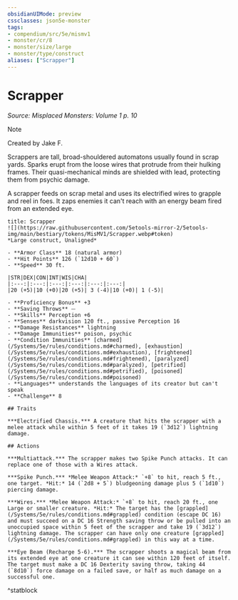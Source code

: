 ```yaml
---
obsidianUIMode: preview
cssclasses: json5e-monster
tags:
- compendium/src/5e/mismv1
- monster/cr/8
- monster/size/large
- monster/type/construct
aliases: ["Scrapper"]
---
```

# Scrapper
*Source: Misplaced Monsters: Volume 1 p. 10*  

> [!note]
> Created by Jake F.

Scrappers are tall, broad-shouldered automatons usually found in scrap yards. Sparks erupt from the loose wires that protrude from their hulking frames. Their quasi-mechanical minds are shielded with lead, protecting them from psychic damage.

A scrapper feeds on scrap metal and uses its electrified wires to grapple and reel in foes. It zaps enemies it can't reach with an energy beam fired from an extended eye.

```ad-statblock
title: Scrapper
![](https://raw.githubusercontent.com/5etools-mirror-2/5etools-img/main/bestiary/tokens/MisMV1/Scrapper.webp#token)
*Large construct, Unaligned*

- **Armor Class** 18 (natural armor)
- **Hit Points** 126 (`12d10 + 60`)
- **Speed** 30 ft.

|STR|DEX|CON|INT|WIS|CHA|
|:---:|:---:|:---:|:---:|:---:|:---:|
|20 (+5)|10 (+0)|20 (+5)| 3 (-4)|10 (+0)| 1 (-5)|

- **Proficiency Bonus** +3
- **Saving Throws** ⏤
- **Skills** Perception +6
- **Senses** darkvision 120 ft., passive Perception 16
- **Damage Resistances** lightning
- **Damage Immunities** poison, psychic
- **Condition Immunities** [charmed](/Systems/5e/rules/conditions.md#charmed), [exhaustion](/Systems/5e/rules/conditions.md#exhaustion), [frightened](/Systems/5e/rules/conditions.md#frightened), [paralyzed](/Systems/5e/rules/conditions.md#paralyzed), [petrified](/Systems/5e/rules/conditions.md#petrified), [poisoned](/Systems/5e/rules/conditions.md#poisoned)
- **Languages** understands the languages of its creator but can't speak
- **Challenge** 8

## Traits

***Electrified Chassis.*** A creature that hits the scrapper with a melee attack while within 5 feet of it takes 19 (`3d12`) lightning damage.

## Actions

***Multiattack.*** The scrapper makes two Spike Punch attacks. It can replace one of those with a Wires attack.

***Spike Punch.*** *Melee Weapon Attack:* `+8` to hit, reach 5 ft., one target. *Hit:* 14 (`2d8 + 5`) bludgeoning damage plus 5 (`1d10`) piercing damage.

***Wires.*** *Melee Weapon Attack:* `+8` to hit, reach 20 ft., one Large or smaller creature. *Hit:* The target has the [grappled](/Systems/5e/rules/conditions.md#grappled) condition (escape DC 16) and must succeed on a DC 16 Strength saving throw or be pulled into an unoccupied space within 5 feet of the scrapper and take 19 (`3d12`) lightning damage. The scrapper can have only one creature [grappled](/Systems/5e/rules/conditions.md#grappled) in this way at a time.

***Eye Beam (Recharge 5-6).*** The scrapper shoots a magical beam from its extended eye at one creature it can see within 120 feet of itself. The target must make a DC 16 Dexterity saving throw, taking 44 (`8d10`) force damage on a failed save, or half as much damage on a successful one.
```
^statblock